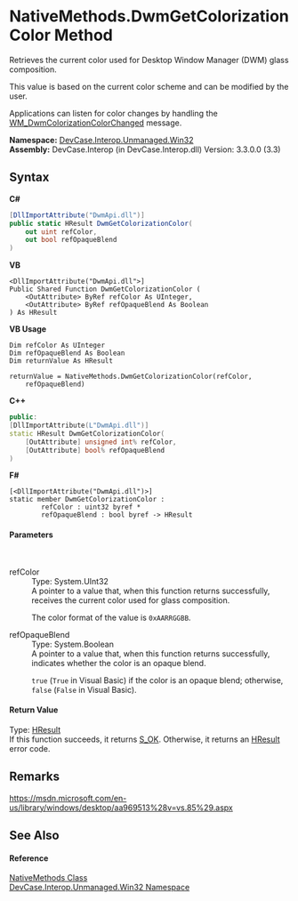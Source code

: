 # NativeMethods.DwmGetColorizationColor Method 
 

Retrieves the current color used for Desktop Window Manager (DWM) glass composition. 

 This value is based on the current color scheme and can be modified by the user. 

 Applications can listen for color changes by handling the <a href="T_DevCase_Interop_Unmanaged_Win32_Enums_WindowMessages">WM_DwmColorizationColorChanged</a> message.

**Namespace:**&nbsp;<a href="N_DevCase_Interop_Unmanaged_Win32">DevCase.Interop.Unmanaged.Win32</a><br />**Assembly:**&nbsp;DevCase.Interop (in DevCase.Interop.dll) Version: 3.3.0.0 (3.3)

## Syntax

**C#**<br />
``` C#
[DllImportAttribute("DwmApi.dll")]
public static HResult DwmGetColorizationColor(
	out uint refColor,
	out bool refOpaqueBlend
)
```

**VB**<br />
``` VB
<DllImportAttribute("DwmApi.dll">]
Public Shared Function DwmGetColorizationColor ( 
	<OutAttribute> ByRef refColor As UInteger,
	<OutAttribute> ByRef refOpaqueBlend As Boolean
) As HResult
```

**VB Usage**<br />
``` VB Usage
Dim refColor As UInteger
Dim refOpaqueBlend As Boolean
Dim returnValue As HResult

returnValue = NativeMethods.DwmGetColorizationColor(refColor, 
	refOpaqueBlend)
```

**C++**<br />
``` C++
public:
[DllImportAttribute(L"DwmApi.dll")]
static HResult DwmGetColorizationColor(
	[OutAttribute] unsigned int% refColor, 
	[OutAttribute] bool% refOpaqueBlend
)
```

**F#**<br />
``` F#
[<DllImportAttribute("DwmApi.dll")>]
static member DwmGetColorizationColor : 
        refColor : uint32 byref * 
        refOpaqueBlend : bool byref -> HResult 

```


#### Parameters
&nbsp;<dl><dt>refColor</dt><dd>Type: System.UInt32<br />A pointer to a value that, when this function returns successfully, receives the current color used for glass composition. 

 The color format of the value is `0xAARRGGBB`.</dd><dt>refOpaqueBlend</dt><dd>Type: System.Boolean<br />A pointer to a value that, when this function returns successfully, indicates whether the color is an opaque blend. 

`true` (`True` in Visual Basic) if the color is an opaque blend; otherwise, `false` (`False` in Visual Basic).</dd></dl>

#### Return Value
Type: <a href="T_DevCase_Interop_Unmanaged_Win32_Enums_HResult">HResult</a><br />If this function succeeds, it returns <a href="T_DevCase_Interop_Unmanaged_Win32_Enums_HResult">S_OK</a>. Otherwise, it returns an <a href="T_DevCase_Interop_Unmanaged_Win32_Enums_HResult">HResult</a> error code.

## Remarks
<a href="https://msdn.microsoft.com/en-us/library/windows/desktop/aa969513%28v=vs.85%29.aspx" target="_blank">https://msdn.microsoft.com/en-us/library/windows/desktop/aa969513%28v=vs.85%29.aspx</a>

## See Also


#### Reference
<a href="T_DevCase_Interop_Unmanaged_Win32_NativeMethods">NativeMethods Class</a><br /><a href="N_DevCase_Interop_Unmanaged_Win32">DevCase.Interop.Unmanaged.Win32 Namespace</a><br />